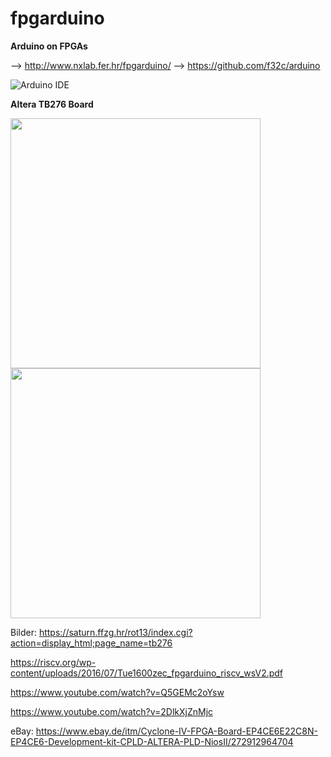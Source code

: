 # fpgarduino
**Arduino on FPGAs**

--> http://www.nxlab.fer.hr/fpgarduino/
--> https://github.com/f32c/arduino

![Arduino IDE](http://www.nxlab.fer.hr/fpgarduino/img/fpga_arduino.png)

**Altera TB276 Board** 

<img src="https://saturn.ffzg.hr/rot13/index.cgi/tb276-front.jpg?action=attachments_download;page_name=tb276;id=20160702202319-0-32328" width="400"><img src="https://saturn.ffzg.hr/rot13/index.cgi/tb276-back.jpg?action=attachments_download;page_name=tb276;id=20160702202332-0-15979" width="400">

Bilder: https://saturn.ffzg.hr/rot13/index.cgi?action=display_html;page_name=tb276



https://riscv.org/wp-content/uploads/2016/07/Tue1600zec_fpgarduino_riscv_wsV2.pdf

https://www.youtube.com/watch?v=Q5GEMc2oYsw

https://www.youtube.com/watch?v=2DlkXjZnMjc

<!-- **Altera TB276 Board** -->
<!-- ![TB276 Board](http://www.nxlab.fer.hr/fpgarduino/img/altera_tb276.jpg) -->

eBay: https://www.ebay.de/itm/Cyclone-IV-FPGA-Board-EP4CE6E22C8N-EP4CE6-Development-kit-CPLD-ALTERA-PLD-NiosII/272912964704
